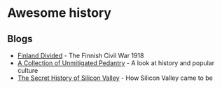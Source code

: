 # Awesome history

## Blogs

- [Finland Divided](https://finlanddivided.wordpress.com/) - The Finnish Civil War 1918
- [A Collection of Unmitigated Pedantry](https://acoup.blog/) - A look at history and popular culture
- [The Secret History of Silicon Valley](https://steveblank.com/secret-history/) - How Silicon Valley came to be
